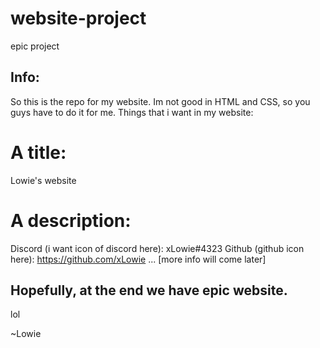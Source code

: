 # website-project
epic project

## Info:
So this is the repo for my website. Im not good in HTML and CSS, so you guys have to do it for me.
Things that i want in my website:
# A title:
  Lowie's website
# A description:
  Discord (i want icon of discord here): xLowie#4323
  Github (github icon here): https://github.com/xLowie
  ... [more info will come later]

## Hopefully, at the end we have epic website.
lol

~Lowie
